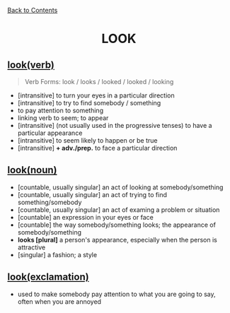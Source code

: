 ﻿[Back to Contents](../../../README.md)


<h1 style="text-align: center;">LOOK</h1>


## [look(verb)](https://www.oxfordlearnersdictionaries.com/definition/english/look_1)
> Verb Forms: look / looks / looked / looked / looking
- [intransitive] to turn your eyes in a particular direction
- [intransitive] to try to find somebody / something
- to pay attention to something
- linking verb to seem; to appear
- [intransitive] (not usually used in the progressive tenses) to have a particular appearance
- [intransitive] to seem likely to happen or be true
- [intransitive] **+ adv./prep.** to face a particular direction


## [look(noun)](https://www.oxfordlearnersdictionaries.com/definition/english/look_2)
- [countable, usually singular] an act of looking at somebody/something
- [countable, usually singular] an act of trying to find something/somebody
- [countable, usually singular] an act of examing a problem or situation
- [countable] an expression in your eyes or face
- [countable] the way somebody/something looks; the appearance of somebody/something
- **looks [plural]** a person's appearance, especially when the person is attractive
- [singular] a fashion; a style


## [look(exclamation)](https://www.oxfordlearnersdictionaries.com/definition/english/look_3)
- used to make somebody pay attention to what you are going to say, often when you are annoyed
